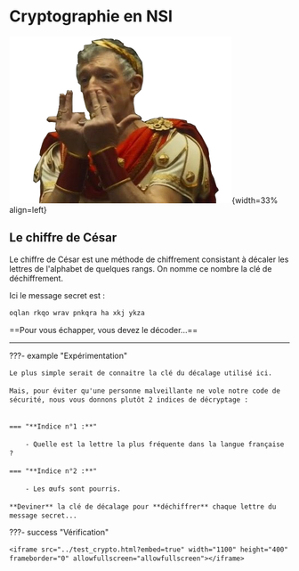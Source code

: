 
# Cryptographie en NSI

![jull](../images/jull.png){width=33% align=left}
## Le chiffre de César

Le chiffre de César est une méthode de chiffrement consistant à décaler les lettres de l'alphabet de quelques rangs. On nomme ce nombre la clé de déchiffrement.

Ici le message secret est :

```markdown
oqlan rkqo wrav pnkqra ha xkj ykza
```

==Pour vous échapper, vous devez le décoder...==

***

???- example "Expérimentation"

    Le plus simple serait de connaitre la clé du décalage utilisé ici.

    Mais, pour éviter qu'une personne malveillante ne vole notre code de sécurité, nous vous donnons plutôt 2 indices de décryptage :


    === "**Indice n°1 :**"

        - Quelle est la lettre la plus fréquente dans la langue française ? 

    === "**Indice n°2 :**"
        
        - Les œufs sont pourris.

    **Deviner** la clé de décalage pour **déchiffrer** chaque lettre du message secret...

???- success "Vérification"

    <iframe src="../test_crypto.html?embed=true" width="1100" height="400" frameborder="0" allowfullscreen="allowfullscreen"></iframe>